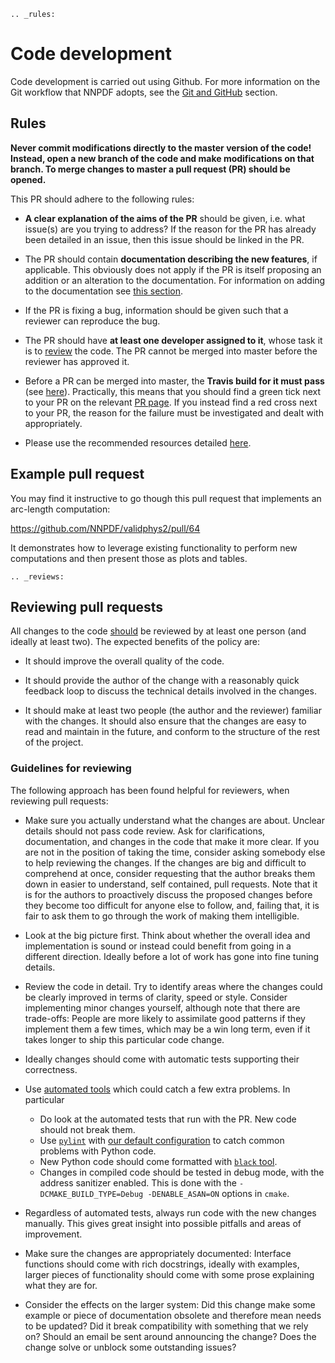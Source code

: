 ```eval_rst
.. _rules:
```
# Code development 

Code development is carried out using Github. 
For more information on the Git workflow that NNPDF adopts, see the [Git and GitHub](./git.md) section.

## Rules 

**Never commit modifications directly to the master version of the code! Instead, 
open a new branch of the code and make modifications on that branch. To merge
changes to master a pull request (PR) should be opened.**

This PR should adhere to the following rules:

* **A clear explanation of the aims of the PR** should be given, i.e. what issue(s) are you trying to
address? If the reason for the PR has already been detailed in an issue, then this issue should be
linked in the PR.

* The PR should contain **documentation describing the new features**, if applicable. This obviously
does not apply if the PR is itself proposing an addition or an alteration to the documentation. For
information on adding to the documentation see [this section](../sphinx-documentation.md).

* If the PR is fixing a bug, information should be given such that a reviewer can reproduce the bug.

* The PR should have **at least one developer assigned to it**, whose task it is to [review](reviews) the
code. The PR cannot be merged into master before the reviewer has approved it.

* Before a PR can be merged into master, the **Travis build for it must pass** (see [here](../ci/index.md)). 
Practically, this means that you should find a green tick next to your PR on the relevant [PR
page](https://github.com/NNPDF/nnpdf/pulls). If you instead find a red cross next to your PR, the
reason for the failure must be investigated and dealt with appropriately.

* Please use the recommended resources detailed [here](../vp/examples.rst).

## Example pull request

You may find it instructive to go though this pull request that
implements an arc-length computation:

<https://github.com/NNPDF/validphys2/pull/64>

It demonstrates how to leverage existing functionality to perform new
computations and then present those as plots and tables.

```eval_rst
.. _reviews:
```
## Reviewing pull requests

All changes to the code [should](rules) be reviewed by at least one person (and ideally
at least two). The expected benefits of the policy are:

  - It should improve the overall quality of the code.

  - It should provide the author of the change with a reasonably quick feedback
	loop to discuss the technical details involved in the changes.

  - It should make at least two people (the author and the reviewer) familiar
	with the changes. It should also ensure that the changes are easy to read
	and maintain in the future, and conform to the structure of the rest of the
	project.

### Guidelines for reviewing

The following approach has been found helpful for reviewers, when reviewing pull
requests:

  - Make sure you actually understand what the changes are about. Unclear
	details should not pass code review. Ask for clarifications, documentation,
	and changes in the code that make it more clear. If you are not in the
	position of taking the time, consider asking somebody else to help reviewing
	the changes. If the changes are big and difficult to comprehend at once,
	consider requesting that the author breaks them down in easier to
	understand, self contained, pull requests. Note that it is for the authors
	to proactively discuss the proposed changes before they become too difficult
	for anyone else to follow, and, failing that, it is fair to ask them to go
	through the work of making them intelligible.

  - Look at the big picture first. Think about whether the overall idea and
	implementation is sound or instead could benefit from going in a different
	direction. Ideally before a lot of work has gone into fine tuning details.


  - Review the code in detail. Try to identify areas where the changes
	could be clearly improved in terms of clarity, speed or style. Consider
	implementing minor changes yourself, although note that there are
	trade-offs: People are more likely to assimilate good patterns if they
	implement them a few times, which may be a win long term, even if it takes
	longer to ship this particular code change.

  - Ideally changes should come with automatic tests supporting their
	correctness.

  - Use [automated tools](pytoolsqa) which could catch a few extra
	problems. In particular
	  * Do look at the automated tests that run with the PR.
	    New code should not break them.
      * Use [`pylint`](https://www.pylint.org/) with [our default
        configuration](https://github.com/NNPDF/nnpdf/blob/master/.pylintrc) to
        catch common problems with Python code.
	  * New Python code should come formatted with
	    [`black` tool](https://github.com/psf/black).
	  * Changes in compiled code should be tested in debug mode, with
		the address sanitizer enabled. This is done with the
		`-DCMAKE_BUILD_TYPE=Debug -DENABLE_ASAN=ON` options in `cmake`.

  - Regardless of automated tests, always run code with the new changes
    manually. This gives great insight into possible pitfalls and areas of
    improvement.

  - Make sure the changes are appropriately documented: Interface functions
	should come with rich docstrings, ideally with examples, larger pieces of
	functionality should come with some prose explaining what they are for.

  - Consider the effects on the larger system: Did this change make some example
    or piece of documentation obsolete and therefore mean needs to be updated?
    Did it break compatibility with something that we rely on? Should an email
    be sent around announcing the change? Does the change solve or unblock some
    outstanding issues?

